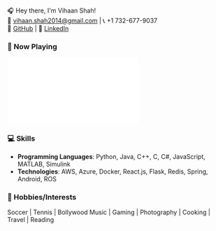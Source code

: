 🎧 Hey there, I'm Vihaan Shah!  
📧 vihaan.shah2014@gmail.com | 📞 +1 732-677-9037  
🔗 [GitHub](https://github.com/vihaanshah2014) | 🔗 [LinkedIn](https://www.linkedin.com/in/vihaanshah04)  

### 🎵 Now Playing
<iframe width=\"100%\" height=\"152\" title=\"Spotify Embed: My Path to Spotify: Women in Engineering \" style=\"border-radius: 12px\" frameborder=\"0\" allowfullscreen allow=\"autoplay; clipboard-write; encrypted-media; fullscreen; picture-in-picture\" src=\"https://open.spotify.com/embed/episode/7makk4oTQel546B0PZlDM5?utm_source=oembed\"></iframe>

### 💻 Skills
- **Programming Languages**: Python, Java, C++, C, C#, JavaScript, MATLAB, Simulink  
- **Technologies**: AWS, Azure, Docker, React.js, Flask, Redis, Spring, Android, ROS

### 🎉 Hobbies/Interests
Soccer | Tennis | Bollywood Music | Gaming | Photography | Cooking | Travel | Reading
